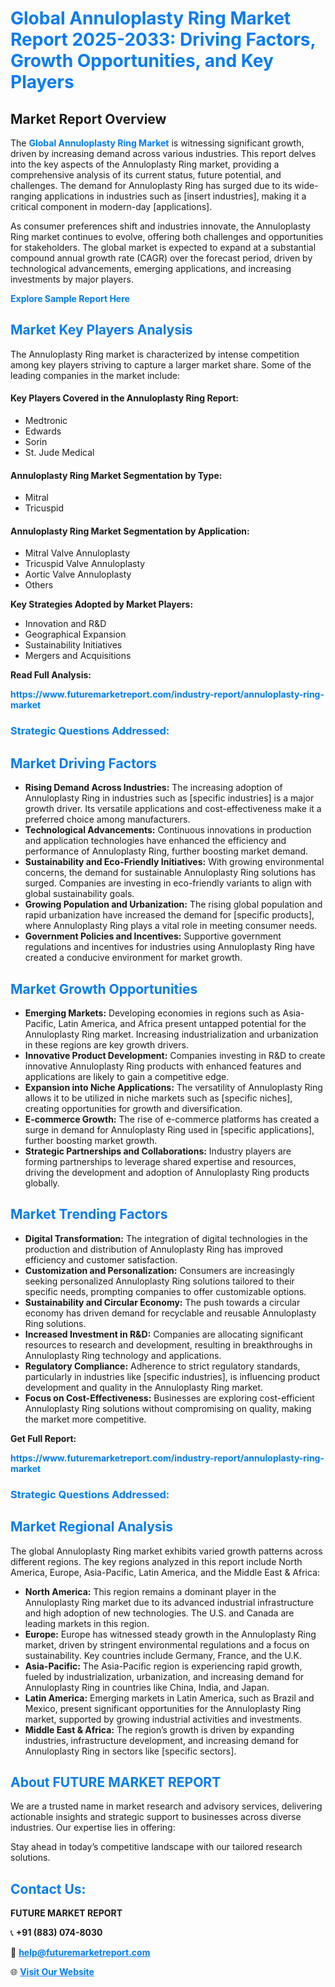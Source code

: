 <h1 style="color: #007BFF;">Global Annuloplasty Ring Market Report 2025-2033: Driving Factors, Growth Opportunities, and Key Players</h1>

<section id="overview">
<h2>Market Report Overview</h2>
<p>The <a href="https://www.futuremarketreport.com/industry-report/annuloplasty-ring-market" style="color: #007BFF; text-decoration: none;"><strong>Global Annuloplasty Ring Market</strong></a> is witnessing significant growth, driven by increasing demand across various industries. This report delves into the key aspects of the Annuloplasty Ring market, providing a comprehensive analysis of its current status, future potential, and challenges. The demand for Annuloplasty Ring has surged due to its wide-ranging applications in industries such as [insert industries], making it a critical component in modern-day [applications].</p>
<p>As consumer preferences shift and industries innovate, the Annuloplasty Ring market continues to evolve, offering both challenges and opportunities for stakeholders. The global market is expected to expand at a substantial compound annual growth rate (CAGR) over the forecast period, driven by technological advancements, emerging applications, and increasing investments by major players.</p>
</section>

<section id="overview">
<p><a href="https://www.futuremarketreport.com/request-sample/reportId=84037" style="color: #007BFF; text-decoration: none;"><strong>Explore Sample Report Here</strong></a></p>
</section>

<section id="key-players">
<h2 style="color: #007BFF;">Market Key Players Analysis</h2>
<p>The Annuloplasty Ring market is characterized by intense competition among key players striving to capture a larger market share. Some of the leading companies in the market include:</p>
<h4>Key Players Covered in the Annuloplasty Ring Report:</h4>
<ul><li>Medtronic</li><li>Edwards</li><li>Sorin</li><li>St. Jude Medical</li></ul>
<h4>Annuloplasty Ring Market Segmentation by Type:</h4>
<ul><li>Mitral</li><li>Tricuspid</li></ul>

<h4>Annuloplasty Ring Market Segmentation by Application:</h4>
<ul><li>Mitral Valve Annuloplasty</li><li>Tricuspid Valve Annuloplasty</li><li>Aortic Valve Annuloplasty</li><li>Others</li></ul>
<p><strong>Key Strategies Adopted by Market Players:</strong></p>
<ul>
<li>Innovation and R&D</li>
<li>Geographical Expansion</li>
<li>Sustainability Initiatives</li>
<li>Mergers and Acquisitions</li>
</ul>
</section>

<section>
<p><strong>Read Full Analysis: </strong></p><a href="https://www.futuremarketreport.com/industry-report/annuloplasty-ring-market" style="color: #007BFF; text-decoration: none;"><strong>https://www.futuremarketreport.com/industry-report/annuloplasty-ring-market</strong></a>
<h3 style="color: #007BFF;">Strategic Questions Addressed:</h3>
</section>

<section id="driving-factors">
<h2 style="color: #007BFF;">Market Driving Factors</h2>
<ul>
<li><strong>Rising Demand Across Industries:</strong> The increasing adoption of Annuloplasty Ring in industries such as [specific industries] is a major growth driver. Its versatile applications and cost-effectiveness make it a preferred choice among manufacturers.</li>
<li><strong>Technological Advancements:</strong> Continuous innovations in production and application technologies have enhanced the efficiency and performance of Annuloplasty Ring, further boosting market demand.</li>
<li><strong>Sustainability and Eco-Friendly Initiatives:</strong> With growing environmental concerns, the demand for sustainable Annuloplasty Ring solutions has surged. Companies are investing in eco-friendly variants to align with global sustainability goals.</li>
<li><strong>Growing Population and Urbanization:</strong> The rising global population and rapid urbanization have increased the demand for [specific products], where Annuloplasty Ring plays a vital role in meeting consumer needs.</li>
<li><strong>Government Policies and Incentives:</strong> Supportive government regulations and incentives for industries using Annuloplasty Ring have created a conducive environment for market growth.</li>
</ul>
</section>

<section id="growth-opportunities">
<h2 style="color: #007BFF;">Market Growth Opportunities</h2>
<ul>
<li><strong>Emerging Markets:</strong> Developing economies in regions such as Asia-Pacific, Latin America, and Africa present untapped potential for the Annuloplasty Ring market. Increasing industrialization and urbanization in these regions are key growth drivers.</li>
<li><strong>Innovative Product Development:</strong> Companies investing in R&D to create innovative Annuloplasty Ring products with enhanced features and applications are likely to gain a competitive edge.</li>
<li><strong>Expansion into Niche Applications:</strong> The versatility of Annuloplasty Ring allows it to be utilized in niche markets such as [specific niches], creating opportunities for growth and diversification.</li>
<li><strong>E-commerce Growth:</strong> The rise of e-commerce platforms has created a surge in demand for Annuloplasty Ring used in [specific applications], further boosting market growth.</li>
<li><strong>Strategic Partnerships and Collaborations:</strong> Industry players are forming partnerships to leverage shared expertise and resources, driving the development and adoption of Annuloplasty Ring products globally.</li>
</ul>
</section>

<section id="trending-factors">
<h2 style="color: #007BFF;">Market Trending Factors</h2>
<ul>
<li><strong>Digital Transformation:</strong> The integration of digital technologies in the production and distribution of Annuloplasty Ring has improved efficiency and customer satisfaction.</li>
<li><strong>Customization and Personalization:</strong> Consumers are increasingly seeking personalized Annuloplasty Ring solutions tailored to their specific needs, prompting companies to offer customizable options.</li>
<li><strong>Sustainability and Circular Economy:</strong> The push towards a circular economy has driven demand for recyclable and reusable Annuloplasty Ring solutions.</li>
<li><strong>Increased Investment in R&D:</strong> Companies are allocating significant resources to research and development, resulting in breakthroughs in Annuloplasty Ring technology and applications.</li>
<li><strong>Regulatory Compliance:</strong> Adherence to strict regulatory standards, particularly in industries like [specific industries], is influencing product development and quality in the Annuloplasty Ring market.</li>
<li><strong>Focus on Cost-Effectiveness:</strong> Businesses are exploring cost-efficient Annuloplasty Ring solutions without compromising on quality, making the market more competitive.</li>
</ul>
</section>

<section>
<p><strong>Get Full Report: </strong></p><a href="https://www.futuremarketreport.com/industry-report/annuloplasty-ring-market" style="color: #007BFF; text-decoration: none;"><strong>https://www.futuremarketreport.com/industry-report/annuloplasty-ring-market</strong></a>
<h3 style="color: #007BFF;">Strategic Questions Addressed:</h3>
</section>


<section id="regional-analysis">
<h2 style="color: #007BFF;">Market Regional Analysis</h2>
<p>The global Annuloplasty Ring market exhibits varied growth patterns across different regions. The key regions analyzed in this report include North America, Europe, Asia-Pacific, Latin America, and the Middle East & Africa:</p>
<ul>
<li><strong>North America:</strong> This region remains a dominant player in the Annuloplasty Ring market due to its advanced industrial infrastructure and high adoption of new technologies. The U.S. and Canada are leading markets in this region.</li>
<li><strong>Europe:</strong> Europe has witnessed steady growth in the Annuloplasty Ring market, driven by stringent environmental regulations and a focus on sustainability. Key countries include Germany, France, and the U.K.</li>
<li><strong>Asia-Pacific:</strong> The Asia-Pacific region is experiencing rapid growth, fueled by industrialization, urbanization, and increasing demand for Annuloplasty Ring in countries like China, India, and Japan.</li>
<li><strong>Latin America:</strong> Emerging markets in Latin America, such as Brazil and Mexico, present significant opportunities for the Annuloplasty Ring market, supported by growing industrial activities and investments.</li>
<li><strong>Middle East & Africa:</strong> The region’s growth is driven by expanding industries, infrastructure development, and increasing demand for Annuloplasty Ring in sectors like [specific sectors].</li>
</ul>
</section>

<footer>
<h2 style="color: #007BFF;">About FUTURE MARKET REPORT</h2>
<p>We are a trusted name in market research and advisory services, delivering actionable insights and strategic support to businesses across diverse industries. Our expertise lies in offering:</p>

<p>Stay ahead in today’s competitive landscape with our tailored research solutions.</p>

<h2 style="color: #007BFF;">Contact Us:</h2>
<p><strong>FUTURE MARKET REPORT</strong></p>
<p>📞 <strong>+91 (883) 074-8030</strong></p>
<p>📧 <strong><a href="mailto:help@futuremarketreport.com" style="color: #007BFF;">help@futuremarketreport.com</a></strong></p>
<p>🌐 <strong><a href="https://www.futuremarketreport.com/" style="color: #007BFF;">Visit Our Website</a></strong></p>
</footer>